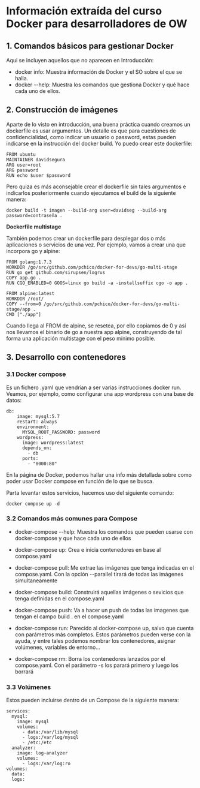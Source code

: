 # Información extraída del curso Docker para desarrolladores de OW


## 1. Comandos básicos para gestionar Docker

Aqui se incluyen aquellos que no aparecen en Introducción:

* docker info: Muestra información de Docker y el SO sobre el que se halla.
* docker --help: Muestra los comandos que gestiona Docker y qué hace cada uno de ellos.


## 2. Construcción de imágenes

Aparte de lo visto en introducción, una buena práctica cuando creamos un dockerfile es usar argumentos. Un detalle es que para cuestiones de confidencialidad, como indicar un usuario o password, estas pueden indicarse en la instrucción del docker build. Yo puedo crear este dockerfile:

``` 
FROM ubuntu
MAINTAINER davidsegura
ARG user=root
ARG password
RUN echo $user $password
```

Pero quiza es más aconsejable crear el dockerfile sin tales argumentos e indicarlos posteriormente cuando ejecutamos el build de la siguiente manera:

``` 
docker build -t imagen --build-arg user=davidseg --build-arg password=contraseña .
```

**Dockerfile multistage**

También podemos crear un dockerfile para desplegar dos o más aplicaciones o servicios de una vez. Por ejemplo, vamos a crear una que incorpora go y alpine:

``` 
FROM golang:1.7.3 
WORKDIR /go/src/github.com/pchico/docker-for-devs/go-multi-stage
RUN go get github.com/sirupsen/logrus
COPY app.go .
RUN CGO_ENABLED=0 GOOS=linux go build -a -installsuffix cgo -o app .

FROM alpine:latest
WORKDIR /root/
COPY --from=0 /go/src/github.com/pchico/docker-for-devs/go-multi-stage/app .
CMD ["./app"]
```

Cuando llega al FROM de alpine, se resetea, por ello copiamos de 0 y así nos llevamos el binario de go a nuestra app alpine, construyendo de tal forma una aplicación multistage con el peso mínimo posible.


## 3. Desarrollo con contenedores

### 3.1 Docker compose

Es un fichero .yaml que vendrían a ser varias instrucciones docker run. Veamos, por ejemplo, como configurar una app wordpress con una base de datos:

```
db:
    image: mysql:5.7
    restart: always
    environment:
      MYSQL_ROOT_PASSWORD: password
    wordpress:
      image: wordpress:latest
      depends_on:
        - db
      ports:
        - "8000:80"
```

En la página de Docker, podemos hallar una info más detallada sobre como poder usar Docker compose en función de lo que se busca. 

Parta levantar estos servicios, hacemos uso del siguiente comando:

``` 
docker compose up -d
```

### 3.2 Comandos más comunes para Compose


* docker-compose --help: Muestra los comandos que pueden usarse con docker-compose y que hace cada uno de ellos
  
* docker-compose up: Crea e inicia contenedores en base al compose.yaml
  
* docker-compose pull: Me extrae las imágenes que tenga indicadas en el compose.yaml. Con la opción --parallel tirará de todas las imágenes simultaneamente
  
* docker-compose build: Construirá aquellas imágenes o sevicios que tenga definidas en el compose.yaml
  
* docker-compose push: Va a hacer un push de todas las imagenes que tengan el campo build . en el compose.yaml
  
* docker-compose run: Parecido al docker-compose up, salvo que cuenta con parámetros más completos. Estos parámetros pueden verse con la ayuda, y entre tales podemos nombrar los contenedores, asignar volúmenes, variables de entorno...
  
* docker-compose rm: Borra los contenedores lanzados por el compose.yaml. Con el parámetro -s los parará primero y luego los borrará


### 3.3 Volúmenes

Estos pueden incluirse dentro de un Compose de la siguiente manera:

``` 
services:
  mysql:
    image: mysql
    volumes:
      - data:/var/lib/mysql
      - logs:/var/log/mysql
      - /etc:/etc
  analyzer:
    image: log-analyzer
    volumes:
      - logs:/var/log:ro
volumes:
  data:
  logs:   
```












